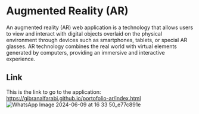 # Augmented Reality (AR) 

An augmented reality (AR) web application is a technology that allows users to view and interact with digital objects overlaid on the physical environment through devices such as smartphones, tablets, or special AR glasses. AR technology combines the real world with virtual elements generated by computers, providing an immersive and interactive experience.

## Link

This is the link to go to the application:
https://gibranalfarabi.github.io/portofolio-ar/index.html
![WhatsApp Image 2024-06-09 at 16 33 50_e77c891e](https://github.com/gibranalfarabi/portofolio-ar/assets/137768982/7246c05b-381b-4cd8-bb02-a8ad491e8777)
